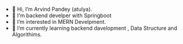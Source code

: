 - 👋 Hi, I’m Arvind Pandey (atulya).
- 👀 I'm backend develper with Springboot
- 👀 I’m interested in MERN Develpment.
- 🌱 I’m currently learning backend davelopment , Data Structure and Algorithims.


<!---
atulya2105/atulya2105 is a ✨ special ✨ repository because its `README.md` (this file) appears on your GitHub profile.
You can click the Preview link to take a look at your changes.
--->
